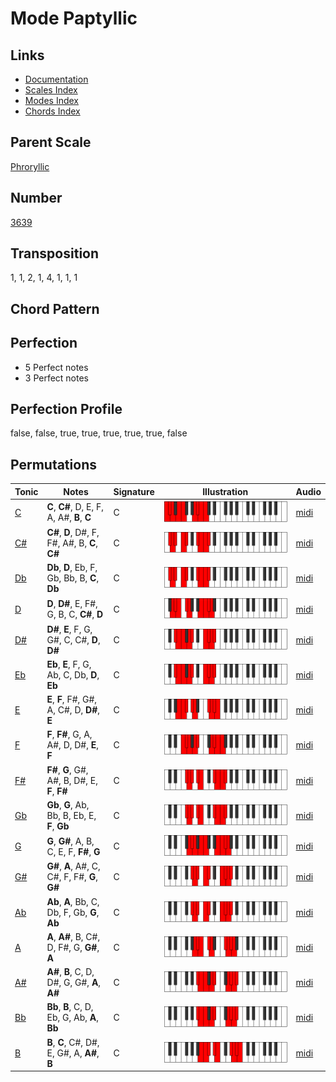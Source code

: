# Mode Paptyllic

## Links

- [Documentation](README.md)
- [Scales Index](Scales.md)
- [Modes Index](Modes.md)
- [Chords Index](Chords.md)

## Parent Scale

[Phroryllic](ScalePhroryllic.md)

## Number

[3639](https://ianring.com/musictheory/scales/3639)

## Transposition

1, 1, 2, 1, 4, 1, 1, 1

## Chord Pattern



## Perfection

- 5 Perfect notes
- 3 Perfect notes

## Perfection Profile

false, false, true, true, true, true, true, false

## Permutations

| Tonic | Notes | Signature | Illustration | Audio |
|-------|-------|-----------|--------------|-------|
| [C](ModeCNaturalPaptyllic.md) | **C**, **C#**, D, E, F, A, A#, **B**, **C** | C | ![CNaturalPaptyllic](ModeCNaturalPaptyllic.png) | [midi](https://github.com/edipermadi/music/blob/main/docs/ModeCNaturalPaptyllic.mid?raw=true) |
| [C#](ModeCSharpPaptyllic.md) | **C#**, **D**, D#, F, F#, A#, B, **C**, **C#** | C | ![CSharpPaptyllic](ModeCSharpPaptyllic.png) | [midi](https://github.com/edipermadi/music/blob/main/docs/ModeCSharpPaptyllic.mid?raw=true) |
| [Db](ModeDFlatPaptyllic.md) | **Db**, **D**, Eb, F, Gb, Bb, B, **C**, **Db** | C | ![DFlatPaptyllic](ModeDFlatPaptyllic.png) | [midi](https://github.com/edipermadi/music/blob/main/docs/ModeDFlatPaptyllic.mid?raw=true) |
| [D](ModeDNaturalPaptyllic.md) | **D**, **D#**, E, F#, G, B, C, **C#**, **D** | C | ![DNaturalPaptyllic](ModeDNaturalPaptyllic.png) | [midi](https://github.com/edipermadi/music/blob/main/docs/ModeDNaturalPaptyllic.mid?raw=true) |
| [D#](ModeDSharpPaptyllic.md) | **D#**, **E**, F, G, G#, C, C#, **D**, **D#** | C | ![DSharpPaptyllic](ModeDSharpPaptyllic.png) | [midi](https://github.com/edipermadi/music/blob/main/docs/ModeDSharpPaptyllic.mid?raw=true) |
| [Eb](ModeEFlatPaptyllic.md) | **Eb**, **E**, F, G, Ab, C, Db, **D**, **Eb** | C | ![EFlatPaptyllic](ModeEFlatPaptyllic.png) | [midi](https://github.com/edipermadi/music/blob/main/docs/ModeEFlatPaptyllic.mid?raw=true) |
| [E](ModeENaturalPaptyllic.md) | **E**, **F**, F#, G#, A, C#, D, **D#**, **E** | C | ![ENaturalPaptyllic](ModeENaturalPaptyllic.png) | [midi](https://github.com/edipermadi/music/blob/main/docs/ModeENaturalPaptyllic.mid?raw=true) |
| [F](ModeFNaturalPaptyllic.md) | **F**, **F#**, G, A, A#, D, D#, **E**, **F** | C | ![FNaturalPaptyllic](ModeFNaturalPaptyllic.png) | [midi](https://github.com/edipermadi/music/blob/main/docs/ModeFNaturalPaptyllic.mid?raw=true) |
| [F#](ModeFSharpPaptyllic.md) | **F#**, **G**, G#, A#, B, D#, E, **F**, **F#** | C | ![FSharpPaptyllic](ModeFSharpPaptyllic.png) | [midi](https://github.com/edipermadi/music/blob/main/docs/ModeFSharpPaptyllic.mid?raw=true) |
| [Gb](ModeGFlatPaptyllic.md) | **Gb**, **G**, Ab, Bb, B, Eb, E, **F**, **Gb** | C | ![GFlatPaptyllic](ModeGFlatPaptyllic.png) | [midi](https://github.com/edipermadi/music/blob/main/docs/ModeGFlatPaptyllic.mid?raw=true) |
| [G](ModeGNaturalPaptyllic.md) | **G**, **G#**, A, B, C, E, F, **F#**, **G** | C | ![GNaturalPaptyllic](ModeGNaturalPaptyllic.png) | [midi](https://github.com/edipermadi/music/blob/main/docs/ModeGNaturalPaptyllic.mid?raw=true) |
| [G#](ModeGSharpPaptyllic.md) | **G#**, **A**, A#, C, C#, F, F#, **G**, **G#** | C | ![GSharpPaptyllic](ModeGSharpPaptyllic.png) | [midi](https://github.com/edipermadi/music/blob/main/docs/ModeGSharpPaptyllic.mid?raw=true) |
| [Ab](ModeAFlatPaptyllic.md) | **Ab**, **A**, Bb, C, Db, F, Gb, **G**, **Ab** | C | ![AFlatPaptyllic](ModeAFlatPaptyllic.png) | [midi](https://github.com/edipermadi/music/blob/main/docs/ModeAFlatPaptyllic.mid?raw=true) |
| [A](ModeANaturalPaptyllic.md) | **A**, **A#**, B, C#, D, F#, G, **G#**, **A** | C | ![ANaturalPaptyllic](ModeANaturalPaptyllic.png) | [midi](https://github.com/edipermadi/music/blob/main/docs/ModeANaturalPaptyllic.mid?raw=true) |
| [A#](ModeASharpPaptyllic.md) | **A#**, **B**, C, D, D#, G, G#, **A**, **A#** | C | ![ASharpPaptyllic](ModeASharpPaptyllic.png) | [midi](https://github.com/edipermadi/music/blob/main/docs/ModeASharpPaptyllic.mid?raw=true) |
| [Bb](ModeBFlatPaptyllic.md) | **Bb**, **B**, C, D, Eb, G, Ab, **A**, **Bb** | C | ![BFlatPaptyllic](ModeBFlatPaptyllic.png) | [midi](https://github.com/edipermadi/music/blob/main/docs/ModeBFlatPaptyllic.mid?raw=true) |
| [B](ModeBNaturalPaptyllic.md) | **B**, **C**, C#, D#, E, G#, A, **A#**, **B** | C | ![BNaturalPaptyllic](ModeBNaturalPaptyllic.png) | [midi](https://github.com/edipermadi/music/blob/main/docs/ModeBNaturalPaptyllic.mid?raw=true) |
